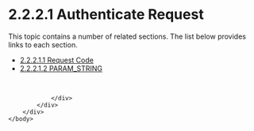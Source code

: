 <html dir="LTR" xmlns:mshelp="http://msdn.microsoft.com/mshelp" xmlns:ddue="http://ddue.schemas.microsoft.com/authoring/2003/5" xmlns:xlink="http://www.w3.org/1999/xlink" xmlns:tool="http://www.microsoft.com/tooltip">
    <head>
        <meta http-equiv="Content-Type" content="text/html; CHARSET=utf-8"></meta>
        <meta name="save" content="history"></meta>
        <title>2.2.2.1 Authenticate Request</title>
        <xml>
            <mshelp:toctitle title="2.2.2.1 Authenticate Request"></mshelp:toctitle>
            <mshelp:rltitle title="[MS-SSAS8]: Authenticate Request"></mshelp:rltitle>
            <mshelp:keyword index="A" term="cdcf6600-0ac6-4301-b14a-81ce9e85da50"></mshelp:keyword>
            <mshelp:attr name="DCSext.ContentType" value="open specification"></mshelp:attr>
            <mshelp:attr name="AssetID" value="cdcf6600-0ac6-4301-b14a-81ce9e85da50"></mshelp:attr>
            <mshelp:attr name="TopicType" value="kbRef"></mshelp:attr>
            <mshelp:attr name="DCSext.Title" value="[MS-SSAS8]: Authenticate Request" />
        </xml>
    </head>
    <body>
        <div id="header">
            <h1 class="heading">2.2.2.1 Authenticate Request</h1>
        </div>
        <div id="mainSection">
            <div id="mainBody">
                <div id="allHistory" class="saveHistory"></div>
                <div id="sectionSection0" class="section" name="collapseableSection">
                    <p>This topic contains a number of related sections. The list below provides links to each section.<br /></p><ul><li><span><a href="6d23ee56-0ab9-4ace-8b7a-de11852acf6d.htm">2.2.2.1.1 Request Code</a></span></li><li><span><a href="a8a3d13b-cabf-4af8-baf7-deee51988179.htm">2.2.2.1.2 PARAM_STRING</a></span></li></ul><p><br /></p>


                </div>
            </div>
        </div>
    </body>
</html>